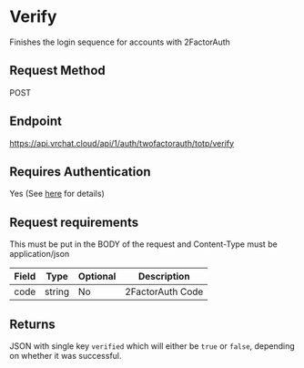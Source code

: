 # Verify

Finishes the login sequence for accounts with 2FactorAuth

## Request Method
POST

## Endpoint
https://api.vrchat.cloud/api/1/auth/twofactorauth/totp/verify

## Requires Authentication
Yes (See [here](Authorization.md) for details)

## Request requirements

This must be put in the BODY of the request and Content-Type must be application/json

Field | Type | Optional | Description
------|------|----------|------------
code | string | No | 2FactorAuth Code

## Returns

JSON with single key `verified` which will either be `true` or `false`, depending on whether it was successful.
